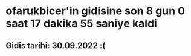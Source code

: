 # ofarukbicer'in gidisine son 8 gun 0 saat 17 dakika 55 saniye kaldi

## Gidis tarihi: 30.09.2022 :(